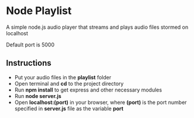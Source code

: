# Node Playlist

A simple node.js audio player that streams and plays audio files stormed on localhost

Default port is 5000

## Instructions
  * Put your audio files in the **playlist** folder
  * Open terminal and **cd** to the project directory
  * Run **npm install** to get express and other necessary modules
  * Run **node server.js**
  * Open **localhost:(port)** in your browser, where **(port)** is the port number specified in **server.js** file as the variable **port**
  
